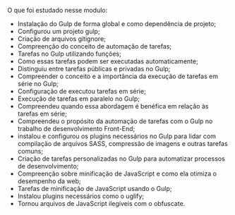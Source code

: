 O que foi estudado nesse modulo:

* Instalação do Gulp de forma global e como dependência de projeto;
* Configurou um projeto gulp;
* Criação de arquivos gitignore;
* Compreenção do conceito de automação de tarefas;
* Tarefas no Gulp utilizando funções;
* Como essas tarefas podem ser executadas automaticamente;
* Distinguiu entre tarefas públicas e privadas no Gulp;
* Compreender o conceito e a importância da execução de tarefas em série no Gulp;
* Configuração de executou tarefas em série;
* Execução de tarefas em paralelo no Gulp;
* Compreendeu quando essa abordagem é benéfica em relação às tarefas em série;
* Compreendeu o propósito da automação de tarefas com o Gulp no trabalho de desenvolvimento Front-End;
* instalou e configurou os plugins necessários no Gulp para lidar com compilação de arquivos SASS, compressão de imagens e outras tarefas comuns;
* Criação de tarefas personalizadas no Gulp para automatizar processos de desenvolvimento;
* Compreenção sobre minificação de JavaScript e como ela otimiza o desempenho da web;
* Tarefas de minificação de JavaScript usando o Gulp;
* Instalou plugins necessários como o uglify;
* Tornou arquivos de JavaScript ilegíveis com o obfuscate.

